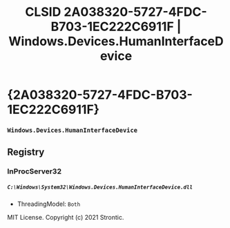 ﻿---
title: "CLSID 2A038320-5727-4FDC-B703-1EC222C6911F | Windows.Devices.HumanInterfaceDevice"
excerpt: What is COM-Object CLSID 2A038320-5727-4FDC-B703-1EC222C6911F?
---

# {2A038320-5727-4FDC-B703-1EC222C6911F}

### `Windows.Devices.HumanInterfaceDevice`

## Registry


### InProcServer32

##### `C:\Windows\System32\Windows.Devices.HumanInterfaceDevice.dll`
* ThreadingModel: `Both`

MIT License. Copyright (c) 2021 Strontic.


